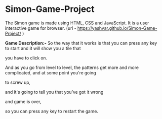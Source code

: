 # Simon-Game-Project
The Simon game is made using HTML, CSS and JavaScript. It is a user interactive game for browser.
(url - https://yashvar.github.io/Simon-Game-Project/ )

**Game Description:-**
So the way that it works is that you can press any key to start and it will show you a tile that

you have to click on.

And as you go from level to level, the patterns get more and more complicated, and at some point you're going

to screw up,

and it's going to tell you that you’ve got it wrong

and game is over,

so you can press any key to restart the game.
